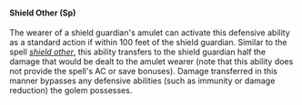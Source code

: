 #### **Shield Other** (Sp)

The wearer of a shield guardian's amulet can activate this defensive ability as a standard action if within 100 feet of the shield guardian. Similar to the spell *[shield other]*, this ability transfers to the shield guardian half the damage that would be dealt to the amulet wearer (note that this ability does not provide the spell's AC or save bonuses). Damage transferred in this manner bypasses any defensive abilities (such as immunity or damage reduction) the golem possesses.

[shield other]: http://www.archivesofnethys.com/SpellDisplay.aspx?ItemName=Shield%20Other